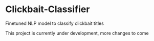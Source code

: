 # Clickbait-Classifier
Finetuned NLP model to classify clickbait titles

This project is currently under development, more changes to come
